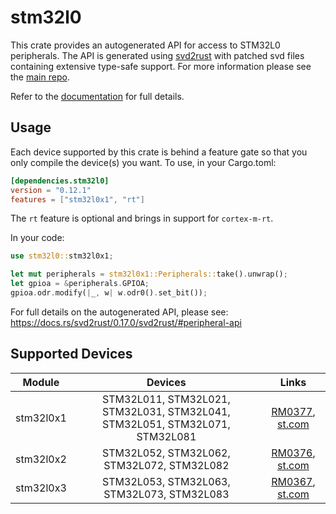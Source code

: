 # stm32l0
This crate provides an autogenerated API for access to STM32L0 peripherals.
The API is generated using [svd2rust] with patched svd files containing
extensive type-safe support. For more information please see the [main repo].

Refer to the [documentation] for full details.

[svd2rust]: https://github.com/japaric/svd2rust
[main repo]: https://github.com/stm32-rs/stm32-rs
[documentation]: https://docs.rs/stm32l0/latest/stm32l0/

## Usage
Each device supported by this crate is behind a feature gate so that you only
compile the device(s) you want. To use, in your Cargo.toml:

```toml
[dependencies.stm32l0]
version = "0.12.1"
features = ["stm32l0x1", "rt"]
```

The `rt` feature is optional and brings in support for `cortex-m-rt`.

In your code:

```rust
use stm32l0::stm32l0x1;

let mut peripherals = stm32l0x1::Peripherals::take().unwrap();
let gpioa = &peripherals.GPIOA;
gpioa.odr.modify(|_, w| w.odr0().set_bit());
```

For full details on the autogenerated API, please see:
https://docs.rs/svd2rust/0.17.0/svd2rust/#peripheral-api

## Supported Devices

| Module | Devices | Links |
|:------:|:-------:|:-----:|
| stm32l0x1 | STM32L011, STM32L021, STM32L031, STM32L041, STM32L051, STM32L071, STM32L081 | [RM0377](https://www.st.com/resource/en/reference_manual/dm00108282.pdf), [st.com](https://www.st.com/en/microcontrollers-microprocessors/stm32l0x1.html) |
| stm32l0x2 | STM32L052, STM32L062, STM32L072, STM32L082 | [RM0376](https://www.st.com/resource/en/reference_manual/dm00108281.pdf), [st.com](https://www.st.com/en/microcontrollers-microprocessors/stm32l0x2.html) |
| stm32l0x3 | STM32L053, STM32L063, STM32L073, STM32L083 | [RM0367](https://www.st.com/resource/en/reference_manual/dm00095744.pdf), [st.com](https://www.st.com/en/microcontrollers-microprocessors/stm32l0x3.html) |
